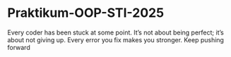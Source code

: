 # Praktikum-OOP-STI-2025
Every coder has been stuck at some point. It’s not about being perfect; it’s about not giving up. Every error you fix makes you stronger. Keep pushing forward
